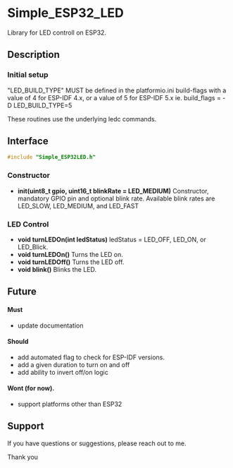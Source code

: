 

# Simple_ESP32_LED

Library for LED controll on ESP32.


## Description

### Initial setup

"LED_BUILD_TYPE" MUST be defined in the platformio.ini build-flags with a value of 4 for ESP-IDF 4.x, or a value of 5 for ESP-IDF 5.x
    ie. build_flags = -D LED_BUILD_TYPE=5

These routines use the underlying ledc commands.


## Interface

```cpp
#include "Simple_ESP32LED.h"
```

### Constructor

- **init(uint8_t gpio, uint16_t blinkRate = LED_MEDIUM)** Constructor,
mandatory GPIO pin and optional blink rate.  Available blink rates are LED_SLOW, LED_MEDIUM, and LED_FAST

### LED Control

- **void turnLEDOn(int ledStatus)** ledStatus = LED_OFF, LED_ON, or LED_Blick.
- **void turnLEDOn()** Turns the LED on.
- **void turnLEDOff()** Turns the LED off.
- **void blink()** Blinks the LED.


## Future

#### Must

- update documentation

#### Should

- add automated flag to check for ESP-IDF versions.
- add a given duration to turn on and off
- add ability to invert off/on logic

#### Wont (for now).

- support platforms other than ESP32


## Support

If you have questions or suggestions, please reach out to me.

Thank you
